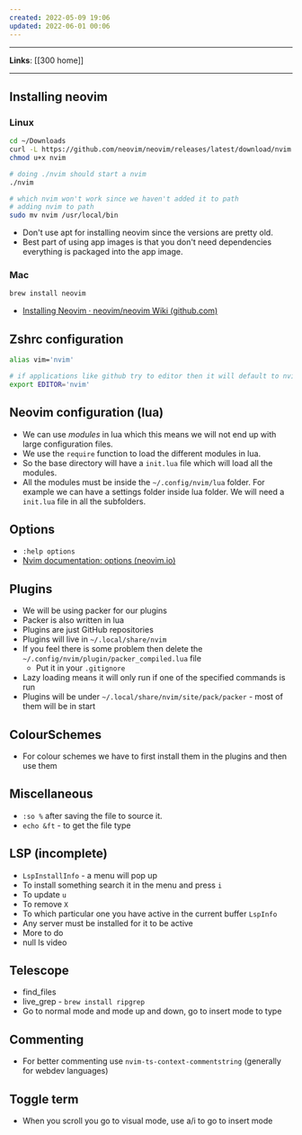 ```yaml
---
created: 2022-05-09 19:06
updated: 2022-06-01 00:06
---
```

---
**Links**: [[300 home]]

---
## Installing neovim
### Linux
```bash
cd ~/Downloads
curl -L https://github.com/neovim/neovim/releases/latest/download/nvim.appimage -o nvim
chmod u+x nvim

# doing ./nvim should start a nvim 
./nvim

# which nvim won't work since we haven't added it to path
# adding nvim to path
sudo mv nvim /usr/local/bin
```
- Don't use apt for installing neovim since the versions are pretty old.
- Best part of using app images is that you don't need dependencies everything is packaged into the app image.

### Mac
```bash
brew install neovim
```

- [Installing Neovim · neovim/neovim Wiki (github.com)](https://github.com/neovim/neovim/wiki/Installing-Neovim)

## Zshrc configuration
```bash
alias vim='nvim'

# if applications like github try to editor then it will default to nvim
export EDITOR='nvim' 
```

## Neovim configuration (lua)
- We can use *modules* in lua which this means we will not end up with large configuration files.
- We use the `require` function to load the different modules in lua. 
- So the base directory will have a `init.lua` file which will load all the modules.
- All the modules must be inside the `~/.config/nvim/lua` folder. For example we can have a settings folder inside lua folder. We will need a `init.lua` file in all the subfolders.

## Options
- `:help options`
- [Nvim documentation: options (neovim.io)](https://neovim.io/doc/user/options.html)

## Plugins 
- We will be using packer for our plugins
- Packer is also written in lua
- Plugins are just GitHub repositories
- Plugins will live in `~/.local/share/nvim`
- If you feel there is some problem then delete the `~/.config/nvim/plugin/packer_compiled.lua` file
	- Put it in your `.gitignore`
- Lazy loading means it will only run if one of the specified commands is run
- Plugins will be under `~/.local/share/nvim/site/pack/packer` - most of them will be in start

## ColourSchemes
- For colour schemes we have to first install them in the plugins and then use them

## Miscellaneous
- `:so %` after saving the file to source it.
- `echo &ft` - to get the file type

## LSP (incomplete)
- `LspInstallInfo` - a menu will pop up
- To install something search it in the menu and press `i`
- To update `u`
- To remove `X`
- To which particular one you have active in the current buffer `LspInfo`
- Any server must be installed for it to be active
- More to do
- null ls video

## Telescope
- find_files
- live_grep - `brew install ripgrep`
- Go to normal mode and mode up and down, go to insert mode to type

## Commenting 
- For better commenting use `nvim-ts-context-commentstring` (generally for webdev languages)

## Toggle term
- When you scroll you go to visual mode, use a/i to go to insert mode